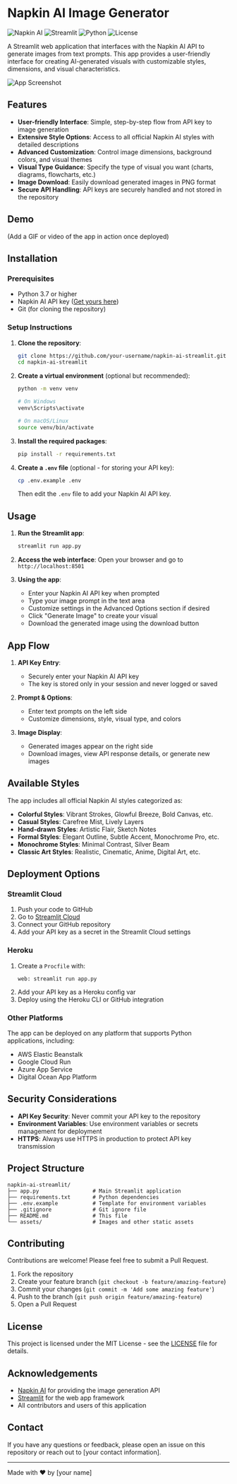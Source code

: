 # Napkin AI Image Generator

![Napkin AI](https://img.shields.io/badge/Powered%20by-Napkin%20AI-blue)
![Streamlit](https://img.shields.io/badge/Built%20with-Streamlit-FF4B4B)
![Python](https://img.shields.io/badge/Python-3.7+-blue)
![License](https://img.shields.io/badge/License-MIT-green)

A Streamlit web application that interfaces with the Napkin AI API to generate images from text prompts. This app provides a user-friendly interface for creating AI-generated visuals with customizable styles, dimensions, and visual characteristics.

![App Screenshot](https://via.placeholder.com/800x450.png?text=Napkin+AI+Image+Generator+Screenshot)

## Features

- **User-friendly Interface**: Simple, step-by-step flow from API key to image generation
- **Extensive Style Options**: Access to all official Napkin AI styles with detailed descriptions
- **Advanced Customization**: Control image dimensions, background colors, and visual themes
- **Visual Type Guidance**: Specify the type of visual you want (charts, diagrams, flowcharts, etc.)
- **Image Download**: Easily download generated images in PNG format
- **Secure API Handling**: API keys are securely handled and not stored in the repository

## Demo

(Add a GIF or video of the app in action once deployed)

## Installation

### Prerequisites

- Python 3.7 or higher
- Napkin AI API key ([Get yours here](https://napkin.ai))
- Git (for cloning the repository)

### Setup Instructions

1. **Clone the repository**:
   ```bash
   git clone https://github.com/your-username/napkin-ai-streamlit.git
   cd napkin-ai-streamlit
   ```

2. **Create a virtual environment** (optional but recommended):
   ```bash
   python -m venv venv
   
   # On Windows
   venv\Scripts\activate
   
   # On macOS/Linux
   source venv/bin/activate
   ```

3. **Install the required packages**:
   ```bash
   pip install -r requirements.txt
   ```

4. **Create a `.env` file** (optional - for storing your API key):
   ```bash
   cp .env.example .env
   ```
   Then edit the `.env` file to add your Napkin AI API key.

## Usage

1. **Run the Streamlit app**:
   ```bash
   streamlit run app.py
   ```

2. **Access the web interface**:
   Open your browser and go to `http://localhost:8501`

3. **Using the app**:
   - Enter your Napkin AI API key when prompted
   - Type your image prompt in the text area
   - Customize settings in the Advanced Options section if desired
   - Click "Generate Image" to create your visual
   - Download the generated image using the download button

## App Flow

1. **API Key Entry**:
   - Securely enter your Napkin AI API key
   - The key is stored only in your session and never logged or saved

2. **Prompt & Options**:
   - Enter text prompts on the left side
   - Customize dimensions, style, visual type, and colors

3. **Image Display**:
   - Generated images appear on the right side
   - Download images, view API response details, or generate new images

## Available Styles

The app includes all official Napkin AI styles categorized as:

- **Colorful Styles**: Vibrant Strokes, Glowful Breeze, Bold Canvas, etc.
- **Casual Styles**: Carefree Mist, Lively Layers
- **Hand-drawn Styles**: Artistic Flair, Sketch Notes
- **Formal Styles**: Elegant Outline, Subtle Accent, Monochrome Pro, etc.
- **Monochrome Styles**: Minimal Contrast, Silver Beam
- **Classic Art Styles**: Realistic, Cinematic, Anime, Digital Art, etc.

## Deployment Options

### Streamlit Cloud

1. Push your code to GitHub
2. Go to [Streamlit Cloud](https://streamlit.io/cloud)
3. Connect your GitHub repository
4. Add your API key as a secret in the Streamlit Cloud settings

### Heroku

1. Create a `Procfile` with:
   ```
   web: streamlit run app.py
   ```
2. Add your API key as a Heroku config var
3. Deploy using the Heroku CLI or GitHub integration

### Other Platforms

The app can be deployed on any platform that supports Python applications, including:
- AWS Elastic Beanstalk
- Google Cloud Run
- Azure App Service
- Digital Ocean App Platform

## Security Considerations

- **API Key Security**: Never commit your API key to the repository
- **Environment Variables**: Use environment variables or secrets management for deployment
- **HTTPS**: Always use HTTPS in production to protect API key transmission

## Project Structure

```
napkin-ai-streamlit/
├── app.py                 # Main Streamlit application
├── requirements.txt       # Python dependencies
├── .env.example           # Template for environment variables
├── .gitignore             # Git ignore file
├── README.md              # This file
└── assets/                # Images and other static assets
```

## Contributing

Contributions are welcome! Please feel free to submit a Pull Request.

1. Fork the repository
2. Create your feature branch (`git checkout -b feature/amazing-feature`)
3. Commit your changes (`git commit -m 'Add some amazing feature'`)
4. Push to the branch (`git push origin feature/amazing-feature`)
5. Open a Pull Request

## License

This project is licensed under the MIT License - see the [LICENSE](LICENSE) file for details.

## Acknowledgements

- [Napkin AI](https://napkin.ai) for providing the image generation API
- [Streamlit](https://streamlit.io) for the web app framework
- All contributors and users of this application

## Contact

If you have any questions or feedback, please open an issue on this repository or reach out to [your contact information].

---

Made with ❤️ by [your name]
